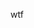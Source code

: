 <!--- alienelephant.github.io --->
<!--- i edit this blog through the web interface like an animal --->

wtf
